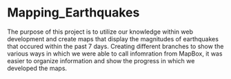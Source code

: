 # Mapping_Earthquakes
The purpose of this project is to utilize our knowledge within web development and create maps that display the magnitudes of earthquakes that occured within the past 7 days. Creating different branches to show the various ways in which we were able to call infomration from MapBox, it was easier to organize information and show the progress in which we developed the maps.
